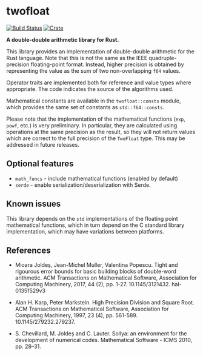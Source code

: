 # twofloat

[![Build Status](https://github.com/ajtribick/twofloat/workflows/build/badge.svg)](https://github.com/ajtribick/twofloat/actions)
[![Crate](https://img.shields.io/crates/v/twofloat)](https://crates.io/crates/twofloat)

**A double-double arithmetic library for Rust.**

This library provides an implementation of double-double arithmetic for the
Rust language. Note that this is not the same as the IEEE quadruple-precision
floating-point format. Instead, higher precision is obtained by representing
the value as the sum of two non-overlapping `f64` values.

Operator traits are implemented both for reference and value types where
appropriate. The code indicates the source of the algorithms used.

Mathematical constants are available in the `twofloat::consts` module, which
provides the same set of constants as `std::f64::consts`.

Please note that the implementation of the mathematical functions (`exp`,
`powf`, etc.) is very preliminary. In particular, they are calculated using
operations at the same precision as the result, so they will not return values
which are correct to the full precision of the `TwoFloat` type. This may be
addressed in future releases.

## Optional features

* `math_funcs` - include mathematical functions (enabled by default)
* `serde` - enable serialization/deserialization with Serde.

## Known issues

This library depends on the `std` implementations of the floating point
mathematical functions, which in turn depend on the C standard library
implementation, which may have variations between platforms.

## References

* Mioara Joldeș, Jean-Michel Muller, Valentina Popescu. Tight and rigourous
  error bounds for basic building blocks of double-word arithmetic. ACM
  Transactions on Mathematical Software, Association for Computing Machinery,
  2017, 44 (2), pp. 1-27. 10.1145/3121432. hal-01351529v3

* Alan H. Karp, Peter Markstein. High Precision Division and Square Root. ACM
  Transactions on Mathematical Software, Association for Computing Machinery,
  1997, 23 (4), pp. 561-589. 10.1145/279232.279237.

* S. Chevillard, M. Joldeș and C. Lauter. Sollya: an environment for the
  development of numerical codes. Mathematical Software - ICMS 2010, pp.
  28–31.
